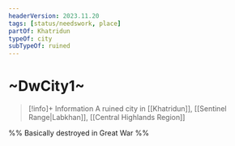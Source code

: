 ```yaml
---
headerVersion: 2023.11.20
tags: [status/needswork, place]
partOf: Khatridun
typeOf: city
subTypeOf: ruined
---
```

# ~DwCity1~
>[!info]+ Information
> A ruined city in [[Khatridun]], [[Sentinel Range|Labkhan]], [[Central Highlands Region]]

%% Basically destroyed in Great War %%
